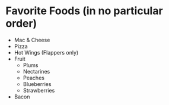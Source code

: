 # Favorite Foods (in no particular order)
* Mac & Cheese
* Pizza
* Hot Wings (Flappers only)
* Fruit
  * Plums
  * Nectarines
  * Peaches
  * Blueberries
  * Strawberries
* Bacon

